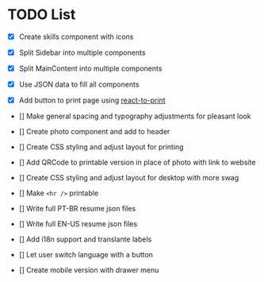 # TODO List
- [x] Create skills component with icons

- [x] Split Sidebar into multiple components

- [x] Split MainContent into multiple components

- [x] Use JSON data to fill all components

- [x] Add button to print page using [react-to-print](https://www.npmjs.com/package/react-to-print)

- [] Make general spacing and typography adjustments for pleasant look

- [] Create photo component and add to header

- [] Create CSS styling and adjust layout for printing

- [] Add QRCode to printable version in place of photo with link to website

- [] Create CSS styling and adjust layout for desktop with more swag

- [] Make `<hr />` printable

- [] Write full PT-BR resume json files

- [] Write full EN-US resume json files

- [] Add i18n support and translante labels

- [] Let user switch language with a button

- [] Create mobile version with drawer menu
